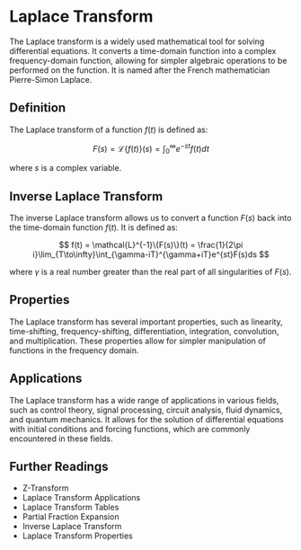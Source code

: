 # Laplace Transform

The Laplace transform is a widely used mathematical tool for solving differential equations. It converts a time-domain function into a complex frequency-domain function, allowing for simpler algebraic operations to be performed on the function. It is named after the French mathematician Pierre-Simon Laplace.

## Definition

The Laplace transform of a function $f(t)$ is defined as:

$$ F(s) = \mathcal{L}\{f(t)\}(s) = \int_0^\infty e^{-st}f(t)dt $$

where $s$ is a complex variable.

## Inverse Laplace Transform

The inverse Laplace transform allows us to convert a function $F(s)$ back into the time-domain function $f(t)$. It is defined as:

$$ f(t) = \mathcal{L}^{-1}\{F(s)\}(t) = \frac{1}{2\pi i}\lim_{T\to\infty}\int_{\gamma-iT}^{\gamma+iT}e^{st}F(s)ds $$

where $\gamma$ is a real number greater than the real part of all singularities of $F(s)$.

## Properties

The Laplace transform has several important properties, such as linearity, time-shifting, frequency-shifting, differentiation, integration, convolution, and multiplication. These properties allow for simpler manipulation of functions in the frequency domain.

## Applications

The Laplace transform has a wide range of applications in various fields, such as control theory, signal processing, circuit analysis, fluid dynamics, and quantum mechanics. It allows for the solution of differential equations with initial conditions and forcing functions, which are commonly encountered in these fields.

## Further Readings

- Z-Transform
- Laplace Transform Applications
- Laplace Transform Tables
- Partial Fraction Expansion
- Inverse Laplace Transform
- Laplace Transform Properties
